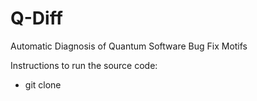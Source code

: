 # Q-Diff
Automatic Diagnosis of Quantum Software Bug Fix Motifs

Instructions to run the source code:

- git clone 
